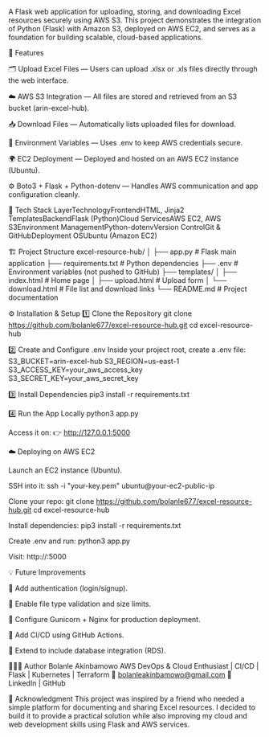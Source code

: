 A Flask web application for uploading, storing, and downloading Excel resources securely using AWS S3.
This project demonstrates the integration of Python (Flask) with Amazon S3, deployed on AWS EC2, and serves as a foundation for building scalable, cloud-based applications.

🚀 Features


🗂️ Upload Excel Files — Users can upload .xlsx or .xls files directly through the web interface.


☁️ AWS S3 Integration — All files are stored and retrieved from an S3 bucket (arin-excel-hub).


📥 Download Files — Automatically lists uploaded files for download.


🔐 Environment Variables — Uses .env to keep AWS credentials secure.


🌍 EC2 Deployment — Deployed and hosted on an AWS EC2 instance (Ubuntu).


⚙️ Boto3 + Flask + Python-dotenv — Handles AWS communication and app configuration cleanly.



🧰 Tech Stack
LayerTechnologyFrontendHTML, Jinja2 TemplatesBackendFlask (Python)Cloud ServicesAWS EC2, AWS S3Environment ManagementPython-dotenvVersion ControlGit & GitHubDeployment OSUbuntu (Amazon EC2)

🏗️ Project Structure
excel-resource-hub/
│
├── app.py                # Flask main application
├── requirements.txt      # Python dependencies
├── .env                  # Environment variables (not pushed to GitHub)
├── templates/
│   ├── index.html        # Home page
│   ├── upload.html       # Upload form
│   └── download.html     # File list and download links
└── README.md             # Project documentation


⚙️ Installation & Setup
1️⃣ Clone the Repository
git clone https://github.com/bolanle677/excel-resource-hub.git
cd excel-resource-hub

2️⃣ Create and Configure .env
Inside your project root, create a .env file:
S3_BUCKET=arin-excel-hub
S3_REGION=us-east-1
S3_ACCESS_KEY=your_aws_access_key
S3_SECRET_KEY=your_aws_secret_key

3️⃣ Install Dependencies
pip3 install -r requirements.txt

4️⃣ Run the App Locally
python3 app.py

Access it on:
👉 http://127.0.0.1:5000

☁️ Deploying on AWS EC2


Launch an EC2 instance (Ubuntu).


SSH into it:
ssh -i "your-key.pem" ubuntu@your-ec2-public-ip



Clone your repo:
git clone https://github.com/bolanle677/excel-resource-hub.git
cd excel-resource-hub



Install dependencies:
pip3 install -r requirements.txt



Create .env and run:
python3 app.py



Visit:
http://<your-ec2-public-ip>:5000



💡 Future Improvements


🔹 Add authentication (login/signup).


🔹 Enable file type validation and size limits.


🔹 Configure Gunicorn + Nginx for production deployment.


🔹 Add CI/CD using GitHub Actions.


🔹 Extend to include database integration (RDS).



👩🏽‍💻 Author
Bolanle Akinbamowo
AWS DevOps & Cloud Enthusiast | CI/CD | Flask | Kubernetes | Terraform
📧 bolanleakinbamowo@gmail.com
🔗 LinkedIn | GitHub

🏁 Acknowledgment
This project was inspired by a friend who needed a simple platform for documenting and sharing Excel resources. I decided to build it to provide a practical solution while also improving my cloud and web development skills using Flask and AWS services.
